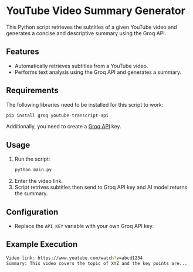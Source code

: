 # YouTube Video Summary Generator

This Python script retrieves the subtitles of a given YouTube video and generates a concise and descriptive summary using the Groq API.

## Features
- Automatically retrieves subtitles from a YouTube video.
- Performs text analysis using the Groq API and generates a summary.

## Requirements
The following libraries need to be installed for this script to work:

```python
pip install groq youtube-transcript-api
```

Additionally, you need to create a [Groq API](https://console.groq.com/keys) key.

## Usage
1. Run the script:
   ```python
   python main.py
   ```
2. Enter the video link.
3. Script retrives subtitles then send to Groq API key and AI model returns the summary.

## Configuration
- Replace the `API_KEY` variable with your own Groq API key.

## Example Execution
```sh
Video link: https://www.youtube.com/watch?v=abcd1234
Summary: This video covers the topic of XYZ and the key points are...
```

